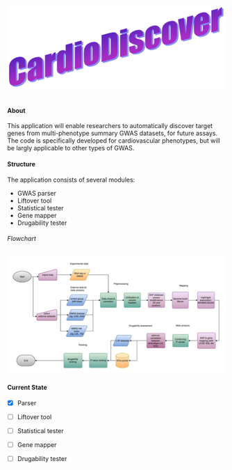![Image of Logo](https://github.com/LucilleWerner/CardioDiscover/blob/master/Images/Logo.png)
#
#### About
 This application will enable researchers to automatically discover
 target genes from multi-phenotype summary GWAS datasets, for future
 assays. The code is specifically developed for cardiovascular
 phenotypes, but will be largly applicable to other types of GWAS.

#### Structure
The application consists of several modules:
* GWAS parser
* Liftover tool
* Statistical tester
* Gene mapper
* Drugability tester


###### Flowchart
![Image of Logo](https://github.com/LucilleWerner/CardioDiscover/blob/master/Images/cardio_discover_flow.png)

#### Current State

 - [X] Parser
 - [ ] Liftover tool
 - [ ] Statistical tester
 - [ ] Gene mapper
 - [ ] Drugability tester



